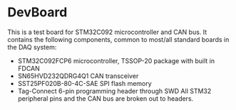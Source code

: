 # DevBoard
This is a test board for STM32C092 microcontroller and CAN bus. It contains the following components, common to most/all standard boards in the DAQ system:
- STM32C092FCP6 microcontroller, TSSOP-20 package with built in FDCAN
- SN65HVD232QDRG4Q1 CAN transceiver
- SST25PF020B-80-4C-SAE SPI flash memory
- Tag-Connect 6-pin programming header through SWD
All STM32 peripheral pins and the CAN bus are broken out to headers.
